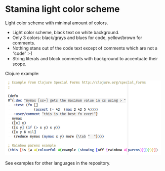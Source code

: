 # Stamina light color scheme
Light color scheme with minimal amount of colors.

- Light color scheme, black text on white background.
- Only 3 colors: black/grays and blues for code, yellow/brown for comments.
- Nothing stans out of the code text except of comments which are not a “code” :-)
- String literals and block comments with background to accentuate their scope.

Clojure example:

![Clojure code screenshot](intellij-idea/clojure.png)

See examples for other languages in the repository.

